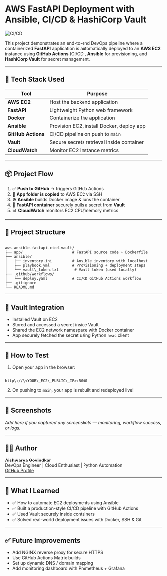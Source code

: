 # AWS FastAPI Deployment with Ansible, CI/CD & HashiCorp Vault

![CI/CD](https://github.com/aishugovindkar/aws-ansible-fastapi-cicd-vault/actions/workflows/deploy.yaml/badge.svg)

This project demonstrates an end-to-end DevOps pipeline where a containerized **FastAPI** application is automatically deployed to an **AWS EC2** instance using **GitHub Actions** (CI/CD), **Ansible** for provisioning, and **HashiCorp Vault** for secret management.

---

## 🚀 Tech Stack Used

| Tool              | Purpose                                   |
|-------------------|-------------------------------------------|
| **AWS EC2**        | Host the backend application              |
| **FastAPI**        | Lightweight Python web framework          |
| **Docker**         | Containerize the application              |
| **Ansible**        | Provision EC2, install Docker, deploy app |
| **GitHub Actions** | CI/CD pipeline on push to `main`          |
| **Vault**          | Secure secrets retrieval inside container |
| **CloudWatch**     | Monitor EC2 instance metrics              |

---

## 📦 Project Flow

1. ✅ **Push to GitHub** → triggers GitHub Actions
2. 📁 **App folder is copied** to AWS EC2 via SSH
3. ⚙️ **Ansible** builds Docker image & runs the container
4. 🔐 **FastAPI container** securely pulls a secret from **Vault**
5. 📊 **CloudWatch** monitors EC2 CPU/memory metrics

---

## 📁 Project Structure

```

aws-ansible-fastapi-cicd-vault/
├── app/                      # FastAPI source code + Dockerfile
├── ansible/
│   ├── inventory.ini         # Ansible inventory with localhost
│   ├── playbook.yml          # Provisioning + deployment steps
│   └── vault\_token.txt       # Vault token (used locally)
├── .github/workflows/
│   └── deploy.yaml           # CI/CD GitHub Actions workflow
├── .gitignore
└── README.md

```

---

## 🔐 Vault Integration

- Installed Vault on EC2
- Stored and accessed a secret inside Vault
- Shared the EC2 network namespace with Docker container
- App securely fetched the secret using Python `hvac` client

---

## 🧪 How to Test

1. Open your app in the browser:
```

http\://\<YOUR\_EC2\_PUBLIC\_IP>:5000

```
2. On pushing to `main`, your app is rebuilt and redeployed live!

---

## 📸 Screenshots

_Add here if you captured any screenshots — monitoring, workflow success, or logs._

---

## 🙋‍♀️ Author

**Aishwarya Govindkar**  
DevOps Engineer | Cloud Enthusiast | Python Automation  
[GitHub Profile](https://github.com/aishugovindkar)

---

## 🌟 What I Learned

- ✅ How to automate EC2 deployments using Ansible
- ✅ Built a production-style CI/CD pipeline with GitHub Actions
- ✅ Used Vault securely inside containers
- ✅ Solved real-world deployment issues with Docker, SSH & Git

---

## ✅ Future Improvements

- Add NGINX reverse proxy for secure HTTPS
- Use GitHub Actions Matrix builds
- Set up dynamic DNS / domain mapping
- Add monitoring dashboard with Prometheus + Grafana


